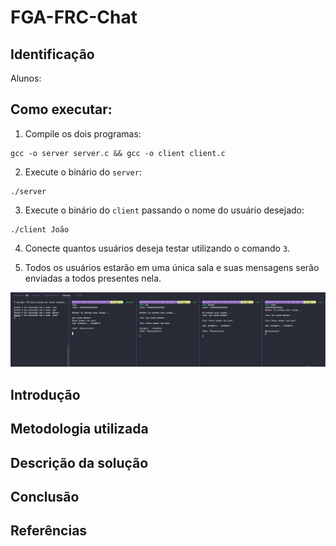 # FGA-FRC-Chat

## Identificação

Alunos:


## Como executar:

1. Compile os dois programas:

```
gcc -o server server.c && gcc -o client client.c
```

2. Execute o binário do `server`:

```
./server
```

3. Execute o binário do `client` passando o nome do usuário desejado:
```
./client João
```

4. Conecte quantos usuários deseja testar utilizando o comando `3`.

5. Todos os usuários estarão em uma única sala e suas mensagens serão enviadas a todos presentes nela.

![demo](./demo.png)

## Introdução


## Metodologia utilizada

## Descrição da solução

## Conclusão

## Referências